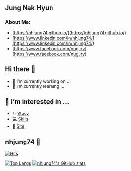 ## Jung Nak Hyun
### About Me: 
- [https://nhjung74.github.io/](https://nhjung74.github.io/)
- [https://www.linkedin.com/in/nhjung74/](https://www.linkedin.com/in/nhjung74/)
- [https://www.facebook.com/nugury](https://www.facebook.com/nugury)

## Hi there 👋

- 🔭 I’m currently working on ...
- 🌱 I’m currently learning ...

## 👯 I’m interested in ... 

- ✨ [Study](https://github.com/nhjung74/nhjung74/blob/main/STUDY.md)
- 💻 [Skills](https://github.com/nhjung74/nhjung74/blob/main/SKILL.md)
- 🍗 [Site](https://github.com/nhjung74/nhjung74/blob/main/SITE.md)

##   nhjung74 🐯

[![Hits](https://hits.seeyoufarm.com/api/count/incr/badge.svg?url=https%3A%2F%2Fgithub.com%2Fnhjung74%2F&count_bg=%23000000&title_bg=%23000000&icon=github.svg&icon_color=%23E7E7E7&title=Github&edge_flat=false)](https://hits.seeyoufarm.com)

[![Top Langs](https://github-readme-stats.vercel.app/api/top-langs/?username=nhjung74)](https://github.com/nhjung74/github-readme-stats)
[![nhjung74's GitHub stats](https://github-readme-stats.vercel.app/api?username=nhjung74)](https://github.com/nhjung74/github-readme-stats)


 
<!--
**nhjung74/nhjung74** is a ✨ _special_ ✨ repository because its `README.md` (this file) appears on your GitHub profile.

Here are some ideas to get you started:

- 🔭 I’m currently working on ...
- 🌱 I’m currently learning ...
- 👯 I’m looking to collaborate on ...
- 🤔 I’m looking for help with ...
- 💬 Ask me about ...
- 📫 How to reach me: ...
- 😄 Pronouns: ...
- ⚡ Fun fact: ...
-->


